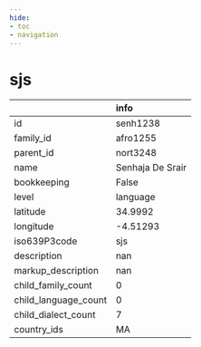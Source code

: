 ```yaml
---
hide:
- toc
- navigation
---
```

# sjs
|                      | info             |
|:---------------------|:-----------------|
| id                   | senh1238         |
| family_id            | afro1255         |
| parent_id            | nort3248         |
| name                 | Senhaja De Srair |
| bookkeeping          | False            |
| level                | language         |
| latitude             | 34.9992          |
| longitude            | -4.51293         |
| iso639P3code         | sjs              |
| description          | nan              |
| markup_description   | nan              |
| child_family_count   | 0                |
| child_language_count | 0                |
| child_dialect_count  | 7                |
| country_ids          | MA               |